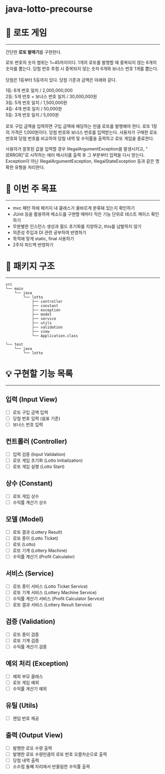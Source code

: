 # java-lotto-precourse

# 🎰 로또 게임
* * *
간단한 **로또 발매기**를 구현한다.

로또 번호의 숫자 범위는 1~45까지이다.
1개의 로또를 발행할 때 중복되지 않는 6개의 숫자를 뽑는다.
당첨 번호 추첨 시 중복되지 않는 숫자 6개와 보너스 번호 1개를 뽑는다.
<br> <br>당첨은 1등부터 5등까지 있다. 당첨 기준과 금액은 아래와 같다.

1등: 6개 번호 일치 / 2,000,000,000
<br>
2등: 5개 번호 + 보너스 번호 일치 / 30,000,000원
<br>
3등: 5개 번호 일치 / 1,500,000원
<br>
4등: 4개 번호 일치 / 50,000원
<br>
5등: 3개 번호 일치 / 5,000원
<br> <br>
로또 구입 금액을 입력하면 구입 금액에 해당하는 만큼 로또를 발행해야 한다.
로또 1장의 가격은 1,000원이다.
당첨 번호와 보너스 번호를 입력받는다.
사용자가 구매한 로또 번호와 당첨 번호를 비교하여 당첨 내역 및 수익률을 출력하고 로또 게임을 종료한다.


사용자가 잘못된 값을 입력할 경우 IllegalArgumentException을 발생시키고, "[ERROR]"로 시작하는 에러 메시지를 출력 후 그 부분부터 입력을 다시 받는다.
Exception이 아닌 IllegalArgumentException, IllegalStateException 등과 같은 명확한 유형을 처리한다.

# 🎯 이번 주 목표
* * *
* mvc 패턴 하에 패키지 내 클래스가 올바르게 분류돼 있는지 확인하기
* JUnit 등을 활용하여 메소드를 구현할 때마다 작은 기능 단위로 테스트 케이스 확인하기
* 무분별한 인스턴스 생성과 필드 초기화를 지양하고, this를 남발하지 않기
* 의존성 주입과 DI 관련 공부하여 반영하기
* 목적에 맞게 static, final 사용하기
* 2주차 피드백 반영하기

# 🧩 패키지 구조
* * *
```
src
└── main
    └── java
        └── lotto
            ├── controller
            ├── constant
            ├── exception
            ├── model
            ├── service
            ├── utils
            ├── validation
            ├── view
            └── Application.class

└── test
    └── java
        └── lotto
```


# 💡 구현할 기능 목록
* * *

## 입력 (Input View)
 - [ ] 로또 구입 금액 입력
 - [ ] 당첨 번호 입력 (쉼표 기준)
 - [ ] 보너스 번호 입력

## 컨트롤러 (Controller)
 - [ ] 입력 검증 (Input Validation)
 - [ ] 로또 게임 초기화 (Lotto Initialization)
 - [ ] 로또 게임 실행 (Lotto Start)

## 상수 (Constant)
- [ ] 로또 게임 상수
- [ ] 수익률 계산기 상수

## 모델 (Model)
 - [ ] 로또 결과 (Lottery Result)
 - [ ] 로또 종이 (Lotto Ticket)
 - [ ] 로또 (Lotto)
 - [ ] 로또 기계 (Lottery Machine)
 - [ ] 수익률 계산기 (Profit Calculator)

## 서비스 (Service)
 - [ ] 로또 종이 서비스 (Lotto Ticket Service)
 - [ ] 로또 기계 서비스 (Lottery Machine Service)
 - [ ] 수익률 계산기 서비스 (Profit Calculator Service)
 - [ ] 로또 결과 서비스 (Lottery Result Service)

## 검증 (Validation)
 - [ ] 로또 종이 검증
 - [ ] 로또 기계 검증
 - [ ] 수익률 계산기 검증

## 예외 처리 (Exception)
 - [ ] 예외 부모 클래스
 - [ ] 로또 게임 예외
 - [ ] 수익률 게산기 예외

## 유틸 (Utils)
 - [ ] 랜덤 번호 제공

## 출력 (Output View)
 - [ ] 발행한 로또 수량 출력
 - [ ] 발행한 로또 수량만큼의 로또 번호 오름차순으로 출력
 - [ ] 당첨 내역 출력
 - [ ] 소수점 둘째 자리에서 반올림한 수익률 출력